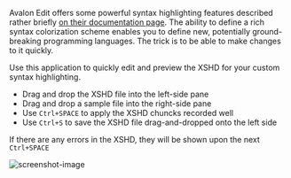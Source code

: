 Avalon Edit offers some powerful syntax highlighting features described rather briefly [on their documentation page](http://avalonedit.net/documentation/html/4d4ceb51-154d-43f0-b876-ad9640c5d2d8.htm). The ability to define a rich syntax colorization scheme enables you to define new, potentially ground-breaking programming languages. The trick is to be able to make changes to it quickly.

Use this application to quickly edit and preview the XSHD for your custom syntax highlighting.

 - Drag and drop the XSHD file into the left-side pane
 - Drag and drop a sample file into the right-side pane
 - Use `Ctrl+SPACE` to apply the XSHD chuncks recorded well
 - Use `Ctrl+S` to save the XSHD file drag-and-dropped onto the left side

If there are any errors in the XSHD, they will be shown upon the next `Ctrl+SPACE`

![screenshot-image](https://i.ibb.co/YRcsyqF/Screenshot-45.png)